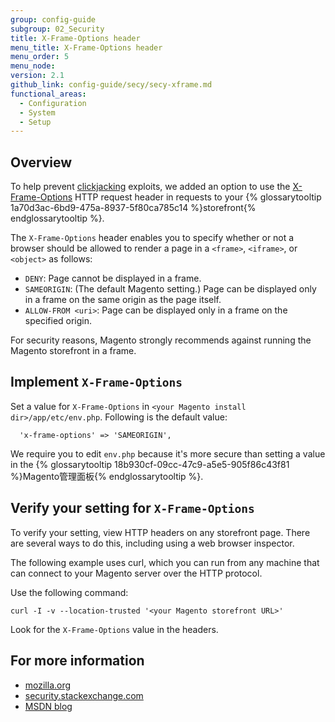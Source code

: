 ```yaml
---
group: config-guide
subgroup: 02_Security
title: X-Frame-Options header
menu_title: X-Frame-Options header
menu_order: 5
menu_node:
version: 2.1
github_link: config-guide/secy/secy-xframe.md
functional_areas:
  - Configuration
  - System
  - Setup
---
```


## Overview
To help prevent <a href="https://www.owasp.org/index.php/Clickjacking" target="_blank">clickjacking</a> exploits, we added an option to use the <a href="https://tools.ietf.org/html/rfc7034" target="_blank">X-Frame-Options</a> HTTP request header in requests to your {% glossarytooltip 1a70d3ac-6bd9-475a-8937-5f80ca785c14 %}storefront{% endglossarytooltip %}.

The `X-Frame-Options` header enables you to specify whether or not a browser should be allowed to render a page in a `<frame>`, `<iframe>`, or `<object>` as follows:

*	`DENY`: Page cannot be displayed in a frame.
*	`SAMEORIGIN`: (The default Magento setting.) Page can be displayed only in a frame on the same origin as the page itself.
*	`ALLOW-FROM <uri>`: Page can be displayed only in a frame on the specified origin.

<div class="bs-callout bs-callout-warning">
    <p>For security reasons, Magento strongly recommends against running the Magento storefront in a frame.</p>
</div>

## Implement `X-Frame-Options`
Set a value for `X-Frame-Options` in `<your Magento install dir>/app/etc/env.php`. Following is the default value:

	  'x-frame-options' => 'SAMEORIGIN',

We require you to edit `env.php` because it's more secure than setting a value in the {% glossarytooltip 18b930cf-09cc-47c9-a5e5-905f86c43f81 %}Magento管理面板{% endglossarytooltip %}.

## Verify your setting for `X-Frame-Options`
To verify your setting, view HTTP headers on any storefront page. There are several ways to do this, including using a web browser inspector.

The following example uses curl, which you can run from any machine that can connect to your Magento server over the HTTP protocol.

Use the following command:

	curl -I -v --location-trusted '<your Magento storefront URL>'

Look for the `X-Frame-Options` value in the headers.

## For more information
*	<a href="https://developer.mozilla.org/en-US/docs/HTTP/X-Frame-Options" target="_blank">mozilla.org</a>
*	<a href="http://security.stackexchange.com/questions/67889/why-do-browsers-enforce-the-same-origin-security-policy-on-iframes" target="_blank">security.stackexchange.com</a>
*	<a href="http://blogs.msdn.com/b/ieinternals/archive/2010/03/30/combating-clickjacking-with-x-frame-options.aspx" target="_blank">MSDN blog</a>

